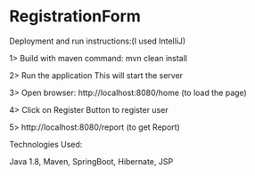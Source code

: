 # RegistrationForm

Deployment and run instructions:(I used IntelliJ)

1> Build with maven command:
   mvn clean install
   
2> Run the application 
   This will start the server
   
3> Open browser:
   http://localhost:8080/home (to load the page)
   
4> Click on Register Button to register user

5> http://localhost:8080/report (to get Report)


Technologies Used:

Java 1.8, Maven, SpringBoot, Hibernate, JSP
